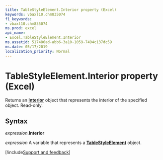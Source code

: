 ```yaml
---
title: TableStyleElement.Interior property (Excel)
keywords: vbaxl10.chm835074
f1_keywords:
- vbaxl10.chm835074
ms.prod: excel
api_name:
- Excel.TableStyleElement.Interior
ms.assetid: 517486ad-abb6-3a10-1059-7494c137dc59
ms.date: 05/17/2019
localization_priority: Normal
---
```



# TableStyleElement.Interior property (Excel)

Returns an **[Interior](Excel.Interior(object).md)** object that represents the interior of the specified object. Read-only.


## Syntax

_expression_.**Interior**

_expression_ A variable that represents a **[TableStyleElement](Excel.TableStyleElement.md)** object.




[!include[Support and feedback](~/includes/feedback-boilerplate.md)]